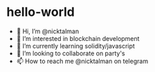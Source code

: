 # hello-world

- 👋 Hi, I’m @nicktalman
- 👀 I’m interested in blockchain development
- 🌱 I’m currently learning solidity/javascript
- 💞️ I’m looking to collaborate on party's
- 📫 How to reach me @nicktalman on telegram
